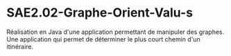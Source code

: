 # SAE2.02-Graphe-Orient-Valu-s
Réalisation en Java d'une application permettant de manipuler des graphes. Une application qui permet de déterminer le plus court chemin d'un itinéraire.
